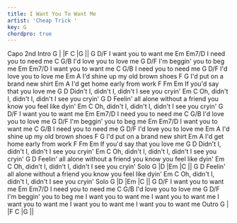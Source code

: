 ```yaml
---
title: I Want You To Want Me
artist: 'Cheap Trick '
key: G
chordpro: true
---
```

Capo 2nd 
Intro    G      |      |F  C   |G      ||
   G                   D/F
I want you to want me
   Em                  Em7/D
I need you to need me
     C                  G/B
I'd love you to love me
     G                     D/F
I'm beggin' you to beg me
   Em                 Em7/D 
I want you to want me
   C                  G/B
I need you to need me
     G                  D/F
I'd love you to love me
     Em                     A
I'd shine up my old brown shoes
     F                   G
I'd put on a brand new shirt
    Em                   A
I'd get home early from work
          F  Fm        Em
If you'd say that you love me
 G                                     D
Didn't I, didn't I, didn't I see you cryin'
     Em                                    C
Oh, didn't I, didn't I, didn't I see you cryin'
 G                                                         D
Feelin' all alone without a friend you know you feel like dyin'
     Em                                    C
Oh, didn't I, didn't I, didn't I see you cryin'
   G                   D/F
I want you to want me
   Em                  Em7/D
I need you to need me
     C                  G/B
I'd love you to love me
     G                     D/F
I'm beggin' you to beg me
   Em                 Em7/D 
I want you to want me
   C                  G/B
I need you to need me
     G                  D/F
I'd love you to love me
     Em                     A
I'd shine up my old brown shoes
     F                   G
I'd put on a brand new shirt
    Em                   A
I'd get home early from work
          F  Fm        Em
If you'd say that you love me
 G                                     D
Didn't I, didn't I, didn't I see you cryin'
     Em                                    C
Oh, didn't I, didn't I, didn't I see you cryin'
 G                                                         D
Feelin' all alone without a friend you know you feel like dyin'
     Em                                    C
Oh, didn't I, didn't I, didn't I see you cryin'
Solo   G    |D    |Em    |C     ||
G                                                         D
Feelin' all alone without a friend you know you feel like dyin'
     Em                                    C
Oh, didn't I, didn't I, didn't I see you cryin'
Solo   G    |D    |Em    |C     ||
   G                   D/F
I want you to want me
   Em                  Em7/D
I need you to need me
     C                  G/B
I'd love you to love me
     G                     D/F
I'm beggin' you to beg me
I want you to want me
I want you to want me
I want you to want me
I want you to want me
I want you to want me
Outro     G      |      |F  C   |G      ||
